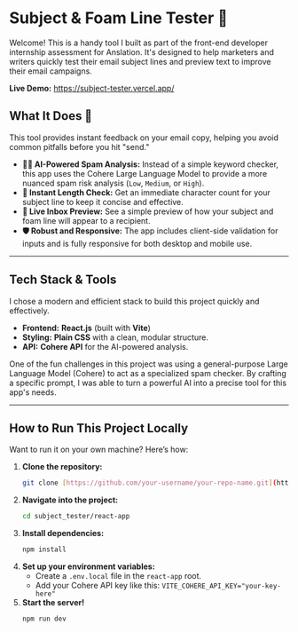 # Subject & Foam Line Tester 📧

Welcome! This is a handy tool I built as part of the front-end developer internship assessment for Anslation. It's designed to help marketers and writers quickly test their email subject lines and preview text to improve their email campaigns.

**Live Demo:** https://subject-tester.vercel.app/


## What It Does 🤔

This tool provides instant feedback on your email copy, helping you avoid common pitfalls before you hit "send."

* **🕵️‍♀️ AI-Powered Spam Analysis:** Instead of a simple keyword checker, this app uses the Cohere Large Language Model to provide a more nuanced spam risk analysis (`Low`, `Medium`, or `High`).
* **📏 Instant Length Check:** Get an immediate character count for your subject line to keep it concise and effective.
* **👀 Live Inbox Preview:** See a simple preview of how your subject and foam line will appear to a recipient.
* **🛡️ Robust and Responsive:** The app includes client-side validation for inputs and is fully responsive for both desktop and mobile use.

---

## Tech Stack & Tools

I chose a modern and efficient stack to build this project quickly and effectively.

* **Frontend:** **React.js** (built with **Vite**)
* **Styling:** **Plain CSS** with a clean, modular structure.
* **API:** **Cohere API** for the AI-powered analysis.

One of the fun challenges in this project was using a general-purpose Large Language Model (Cohere) to act as a specialized spam checker. By crafting a specific prompt, I was able to turn a powerful AI into a precise tool for this app's needs.

---

## How to Run This Project Locally

Want to run it on your own machine? Here’s how:

1.  **Clone the repository:**
    ```bash
    git clone [https://github.com/your-username/your-repo-name.git](https://github.com/your-username/your-repo-name.git)
    ```
2.  **Navigate into the project:**
    ```bash
    cd subject_tester/react-app
    ```
3.  **Install dependencies:**
    ```bash
    npm install
    ```
4.  **Set up your environment variables:**
    * Create a `.env.local` file in the `react-app` root.
    * Add your Cohere API key like this: `VITE_COHERE_API_KEY="your-key-here"`
5.  **Start the server!**
    ```bash
    npm run dev
    ```